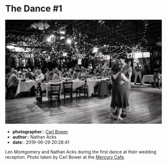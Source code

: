 # The Dance \#1

![Len Montgomery and Nathan Acks during their "first dance"](assets/2019-06-29-set-4-the-dance-01.webp)

* **photographer**:: [Carl Bower](https://carlbowerphotos.com)
* **author**:: Nathan Acks
* **date**:: 2019-06-29 20:28:41

Len Montgomery and Nathan Acks during the first dance at their wedding reception. Photo taken by Carl Bower at the [Mercury Cafe](http://mercurycafe.com).
